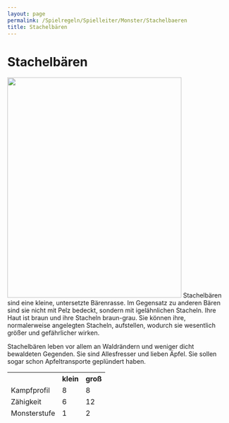 ```yaml
---
layout: page
permalink: /Spielregeln/Spielleiter/Monster/Stachelbaeren
title: Stachelbären
---
```


# Stachelbären

<img alt="" height="500" src="{{ site.baseurl }}/assets/images/monster/nrm/stachelbaer.jpg" width="395" />
Stachelbären sind eine kleine, untersetzte Bärenrasse. Im Gegensatz zu anderen Bären sind sie nicht mit Pelz bedeckt, sondern mit igelähnlichen Stacheln. Ihre Haut ist braun und ihre Stacheln braun-grau. Sie können ihre, normalerweise angelegten Stacheln, aufstellen, wodurch sie wesentlich größer und gefährlicher wirken.

Stachelbären leben vor allem an Waldrändern und weniger dicht bewaldeten Gegenden. Sie sind Allesfresser und lieben Äpfel. Sie sollen sogar schon Apfeltransporte geplündert haben.

<table>
<thead>
<tr><th> </th><th>klein</th><th>groß</th></tr>
<tr><td>Kampfprofil</td><td>8</td><td>8</td></tr>
<tr><td>Zähigkeit</td><td>6</td><td>12</td></tr>
<tr><td>Monsterstufe</td><td>1</td><td>2</td></tr>
</thead>
</table>
